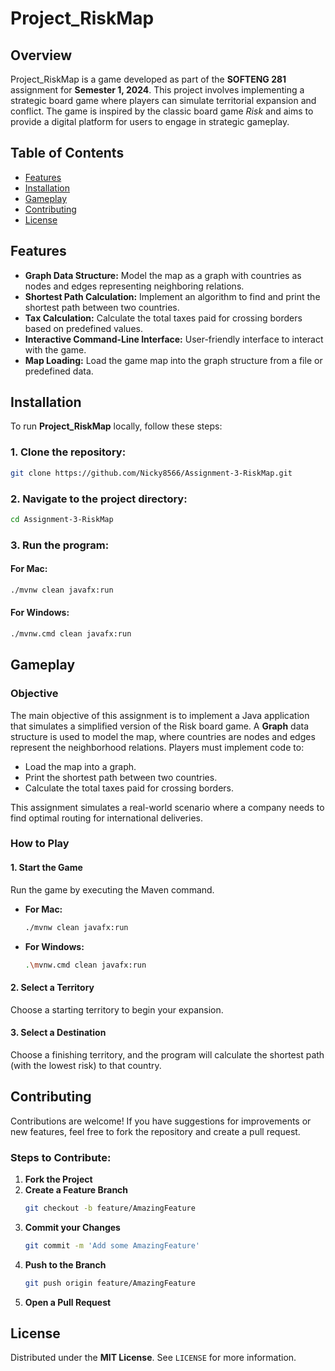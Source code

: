 # Project_RiskMap

## Overview
Project_RiskMap is a game developed as part of the **SOFTENG 281** assignment for **Semester 1, 2024**. This project involves implementing a strategic board game where players can simulate territorial expansion and conflict. The game is inspired by the classic board game *Risk* and aims to provide a digital platform for users to engage in strategic gameplay. 
## Table of Contents
- [Features](#features)
- [Installation](#installation)
- [Gameplay](#gameplay)
- [Contributing](#contributing)
- [License](#license)

## Features
- **Graph Data Structure:** Model the map as a graph with countries as nodes and edges representing neighboring relations.
- **Shortest Path Calculation:** Implement an algorithm to find and print the shortest path between two countries.
- **Tax Calculation:** Calculate the total taxes paid for crossing borders based on predefined values.
- **Interactive Command-Line Interface:** User-friendly interface to interact with the game.
- **Map Loading:** Load the game map into the graph structure from a file or predefined data.

## Installation
To run **Project_RiskMap** locally, follow these steps:

### 1. Clone the repository:
```sh
git clone https://github.com/Nicky8566/Assignment-3-RiskMap.git
```

### 2. Navigate to the project directory:
```sh
cd Assignment-3-RiskMap
```

### 3. Run the program:
#### For Mac:
```sh
./mvnw clean javafx:run
```
#### For Windows:
```sh
./mvnw.cmd clean javafx:run
```

## Gameplay

### Objective
The main objective of this assignment is to implement a Java application that simulates a simplified version of the Risk board game. A **Graph** data structure is used to model the map, where countries are nodes and edges represent the neighborhood relations. Players must implement code to:
- Load the map into a graph.
- Print the shortest path between two countries.
- Calculate the total taxes paid for crossing borders.

This assignment simulates a real-world scenario where a company needs to find optimal routing for international deliveries.

### How to Play
#### 1. Start the Game
Run the game by executing the Maven command.
- **For Mac:**
  ```sh
  ./mvnw clean javafx:run
  ```
- **For Windows:**
  ```sh
  .\mvnw.cmd clean javafx:run
  ```

#### 2. Select a Territory
Choose a starting territory to begin your expansion.

#### 3. Select a Destination
Choose a finishing territory, and the program will calculate the shortest path (with the lowest risk) to that country.

## Contributing
Contributions are welcome! If you have suggestions for improvements or new features, feel free to fork the repository and create a pull request.

### Steps to Contribute:
1. **Fork the Project**
2. **Create a Feature Branch**
   ```sh
   git checkout -b feature/AmazingFeature
   ```
3. **Commit your Changes**
   ```sh
   git commit -m 'Add some AmazingFeature'
   ```
4. **Push to the Branch**
   ```sh
   git push origin feature/AmazingFeature
   ```
5. **Open a Pull Request**

## License
Distributed under the **MIT License**. See `LICENSE` for more information.

